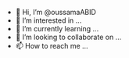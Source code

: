 - 👋 Hi, I’m @oussamaABID
- 👀 I’m interested in ...
- 🌱 I’m currently learning ...
- 💞️ I’m looking to collaborate on ...
- 📫 How to reach me ...

<!---
oussamaABID/oussamaABID is a ✨ special ✨ repository because its `README.md` (this file) appears on your GitHub profile.
You can click the Preview link to take a look at your changes.
--->
